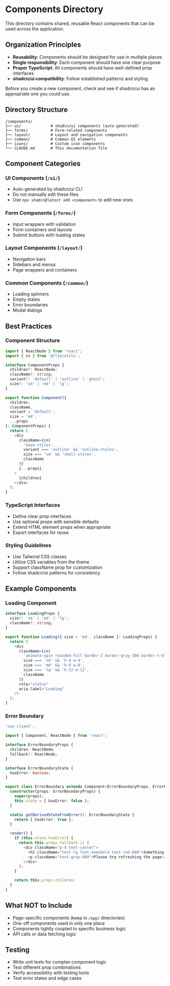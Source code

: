 # Components Directory

This directory contains shared, reusable React components that can be used across the application.

## Organization Principles

- **Reusability**: Components should be designed for use in multiple places
- **Single responsibility**: Each component should have one clear purpose
- **Proper TypeScript**: All components should have well-defined prop interfaces
- **shadcn/ui compatibility**: Follow established patterns and styling

Before you create a new component, check and see if shadcn/ui has an appropriate one you could use.

## Directory Structure

```
/components/
├── ui/             # shadcn/ui components (auto-generated)
├── forms/          # Form-related components
├── layout/         # Layout and navigation components
├── common/         # Common UI elements
├── icons/          # Custom icon components
└── CLAUDE.md       # This documentation file
```

## Component Categories

### UI Components (`/ui/`)
- Auto-generated by shadcn/ui CLI
- Do not manually edit these files
- Use `npx shadcn@latest add <component>` to add new ones

### Form Components (`/forms/`)
- Input wrappers with validation
- Form containers and layouts
- Submit buttons with loading states

### Layout Components (`/layout/`)
- Navigation bars
- Sidebars and menus
- Page wrappers and containers

### Common Components (`/common/`)
- Loading spinners
- Empty states
- Error boundaries
- Modal dialogs

## Best Practices

### Component Structure
```typescript
import { ReactNode } from 'react';
import { cn } from '@/lib/utils';

interface ComponentProps {
  children?: ReactNode;
  className?: string;
  variant?: 'default' | 'outline' | 'ghost';
  size?: 'sm' | 'md' | 'lg';
}

export function Component({ 
  children, 
  className, 
  variant = 'default',
  size = 'md',
  ...props 
}: ComponentProps) {
  return (
    <div 
      className={cn(
        'base-styles',
        variant === 'outline' && 'outline-styles',
        size === 'sm' && 'small-styles',
        className
      )}
      {...props}
    >
      {children}
    </div>
  );
}
```

### TypeScript Interfaces
- Define clear prop interfaces
- Use optional props with sensible defaults
- Extend HTML element props when appropriate
- Export interfaces for reuse

### Styling Guidelines
- Use Tailwind CSS classes
- Utilize CSS variables from the theme
- Support className prop for customization
- Follow shadcn/ui patterns for consistency

## Example Components

### Loading Component
```typescript
interface LoadingProps {
  size?: 'sm' | 'md' | 'lg';
  className?: string;
}

export function Loading({ size = 'md', className }: LoadingProps) {
  return (
    <div 
      className={cn(
        'animate-spin rounded-full border-2 border-gray-300 border-t-blue-600',
        size === 'sm' && 'h-4 w-4',
        size === 'md' && 'h-8 w-8',
        size === 'lg' && 'h-12 w-12',
        className
      )}
      role="status"
      aria-label="Loading"
    />
  );
}
```

### Error Boundary
```typescript
'use client';

import { Component, ReactNode } from 'react';

interface ErrorBoundaryProps {
  children: ReactNode;
  fallback?: ReactNode;
}

interface ErrorBoundaryState {
  hasError: boolean;
}

export class ErrorBoundary extends Component<ErrorBoundaryProps, ErrorBoundaryState> {
  constructor(props: ErrorBoundaryProps) {
    super(props);
    this.state = { hasError: false };
  }

  static getDerivedStateFromError(): ErrorBoundaryState {
    return { hasError: true };
  }

  render() {
    if (this.state.hasError) {
      return this.props.fallback || (
        <div className="p-4 text-center">
          <h2 className="text-lg font-semibold text-red-600">Something went wrong</h2>
          <p className="text-gray-600">Please try refreshing the page</p>
        </div>
      );
    }

    return this.props.children;
  }
}
```

## What NOT to Include

- Page-specific components (keep in `/app/` directories)
- One-off components used in only one place
- Components tightly coupled to specific business logic
- API calls or data fetching logic

## Testing

- Write unit tests for complex component logic
- Test different prop combinations
- Verify accessibility with testing tools
- Test error states and edge cases